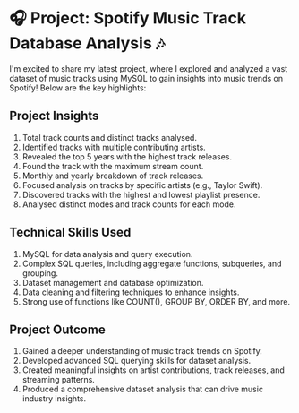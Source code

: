 # 🎧 Project: Spotify Music Track Database Analysis 🎶

I'm excited to share my latest project, where I explored and analyzed a vast dataset of music tracks using MySQL to gain insights into music trends on Spotify! Below are the key highlights:

## Project Insights
   1. Total track counts and distinct tracks analysed.
   2. Identified tracks with multiple contributing artists.
   3. Revealed the top 5 years with the highest track releases.
   4. Found the track with the maximum stream count.
   5. Monthly and yearly breakdown of track releases.
   6. Focused analysis on tracks by specific artists (e.g., Taylor Swift).
   7. Discovered tracks with the highest and lowest playlist presence.
   8. Analysed distinct modes and track counts for each mode.

## Technical Skills Used
   1. MySQL for data analysis and query execution.
   2. Complex SQL queries, including aggregate functions, subqueries, and grouping.
   3. Dataset management and database optimization.
   4. Data cleaning and filtering techniques to enhance insights.
   5. Strong use of functions like COUNT(), GROUP BY, ORDER BY, and more.

## Project Outcome
  1. Gained a deeper understanding of music track trends on Spotify.
  2. Developed advanced SQL querying skills for dataset analysis.
  3. Created meaningful insights on artist contributions, track releases, and streaming patterns.
  4. Produced a comprehensive dataset analysis that can drive music industry insights.

